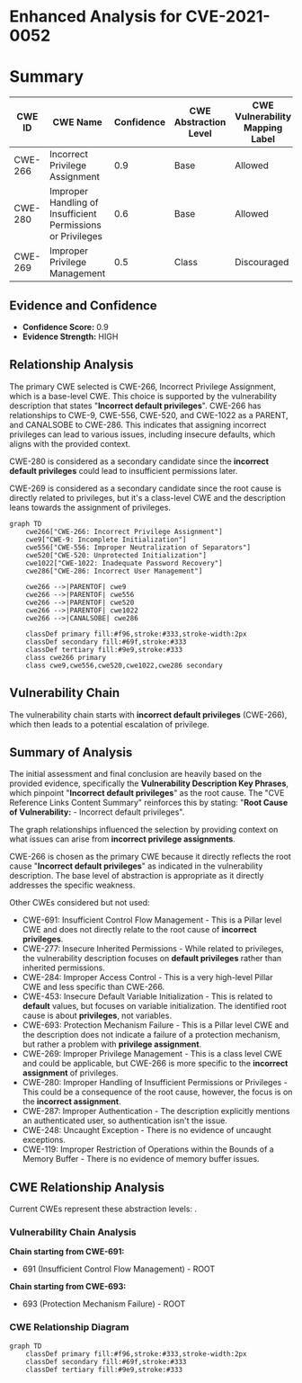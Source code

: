 # Enhanced Analysis for CVE-2021-0052

# Summary
| CWE ID | CWE Name | Confidence | CWE Abstraction Level | CWE Vulnerability Mapping Label | CWE-Vulnerability Mapping Notes |
|---|---|---|---|---|---|
| CWE-266 | Incorrect Privilege Assignment | 0.9 | Base | Allowed | Primary CWE |
| CWE-280 | Improper Handling of Insufficient Permissions or Privileges | 0.6 | Base | Allowed | Secondary Candidate |
| CWE-269 | Improper Privilege Management | 0.5 | Class | Discouraged | Secondary Candidate |

## Evidence and Confidence

*   **Confidence Score:** 0.9
*   **Evidence Strength:** HIGH

## Relationship Analysis
The primary CWE selected is CWE-266, Incorrect Privilege Assignment, which is a base-level CWE. This choice is supported by the vulnerability description that states "**Incorrect default privileges**". CWE-266 has relationships to CWE-9, CWE-556, CWE-520, and CWE-1022 as a PARENT, and CANALSOBE to CWE-286. This indicates that assigning incorrect privileges can lead to various issues, including insecure defaults, which aligns with the provided context.

CWE-280 is considered as a secondary candidate since the **incorrect default privileges** could lead to insufficient permissions later.

CWE-269 is considered as a secondary candidate since the root cause is directly related to privileges, but it's a class-level CWE and the description leans towards the assignment of privileges.

```mermaid
graph TD
    cwe266["CWE-266: Incorrect Privilege Assignment"]
    cwe9["CWE-9: Incomplete Initialization"]
    cwe556["CWE-556: Improper Neutralization of Separators"]
    cwe520["CWE-520: Unprotected Initialization"]
    cwe1022["CWE-1022: Inadequate Password Recovery"]
    cwe286["CWE-286: Incorrect User Management"]
    
    cwe266 -->|PARENTOF| cwe9
    cwe266 -->|PARENTOF| cwe556
    cwe266 -->|PARENTOF| cwe520
    cwe266 -->|PARENTOF| cwe1022
    cwe266 -->|CANALSOBE| cwe286
    
    classDef primary fill:#f96,stroke:#333,stroke-width:2px
    classDef secondary fill:#69f,stroke:#333
    classDef tertiary fill:#9e9,stroke:#333
    class cwe266 primary
    class cwe9,cwe556,cwe520,cwe1022,cwe286 secondary
```

## Vulnerability Chain
The vulnerability chain starts with **incorrect default privileges** (CWE-266), which then leads to a potential escalation of privilege.

## Summary of Analysis
The initial assessment and final conclusion are heavily based on the provided evidence, specifically the **Vulnerability Description Key Phrases**, which pinpoint "**Incorrect default privileges**" as the root cause. The "CVE Reference Links Content Summary" reinforces this by stating: "**Root Cause of Vulnerability:** - Incorrect default privileges".

The graph relationships influenced the selection by providing context on what issues can arise from **incorrect privilege assignments**.

CWE-266 is chosen as the primary CWE because it directly reflects the root cause "**Incorrect default privileges**" as indicated in the vulnerability description. The base level of abstraction is appropriate as it directly addresses the specific weakness.

Other CWEs considered but not used:

*   CWE-691: Insufficient Control Flow Management - This is a Pillar level CWE and does not directly relate to the root cause of **incorrect privileges**.
*   CWE-277: Insecure Inherited Permissions - While related to privileges, the vulnerability description focuses on **default privileges** rather than inherited permissions.
*   CWE-284: Improper Access Control - This is a very high-level Pillar CWE and less specific than CWE-266.
*   CWE-453: Insecure Default Variable Initialization - This is related to **default** values, but focuses on variable initialization. The identified root cause is about **privileges**, not variables.
*   CWE-693: Protection Mechanism Failure - This is a Pillar level CWE and the description does not indicate a failure of a protection mechanism, but rather a problem with **privilege assignment**.
*   CWE-269: Improper Privilege Management - This is a class level CWE and could be applicable, but CWE-266 is more specific to the **incorrect assignment** of privileges.
*   CWE-280: Improper Handling of Insufficient Permissions or Privileges - This could be a consequence of the root cause, however, the focus is on the **incorrect assignment**.
*   CWE-287: Improper Authentication - The description explicitly mentions an authenticated user, so authentication isn't the issue.
*   CWE-248: Uncaught Exception - There is no evidence of uncaught exceptions.
*   CWE-119: Improper Restriction of Operations within the Bounds of a Memory Buffer - There is no evidence of memory buffer issues.


## CWE Relationship Analysis

Current CWEs represent these abstraction levels: .


### Vulnerability Chain Analysis

**Chain starting from CWE-691:**
- 691 (Insufficient Control Flow Management) - ROOT


**Chain starting from CWE-693:**
- 693 (Protection Mechanism Failure) - ROOT



### CWE Relationship Diagram

```mermaid
graph TD
    classDef primary fill:#f96,stroke:#333,stroke-width:2px
    classDef secondary fill:#69f,stroke:#333
    classDef tertiary fill:#9e9,stroke:#333
```